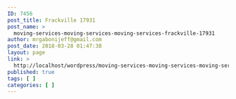 ```yaml
---
ID: 7456
post_title: Frackville 17931
post_name: >
  moving-services-moving-services-moving-services-frackville-17931
author: mrgabonijeff@gmail.com
post_date: 2018-03-28 01:47:38
layout: page
link: >
  http://localhost/wordpress/moving-services-moving-services-moving-services-frackville-17931/
published: true
tags: [ ]
categories: [ ]
---
```

